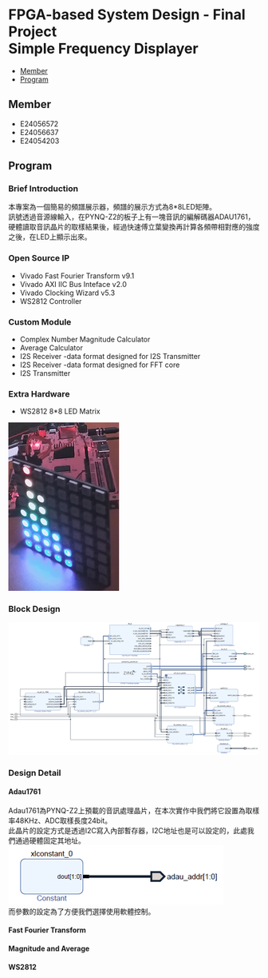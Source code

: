 FPGA-based System Design - Final Project  
Simple Frequency Displayer
=

* [Member](#Member)
* [Program](#Program)


<h2 id="Member">Member</h2>

- E24056572   
- E24056637   
- E24054203   



<h2 id = "Program1">Program</h2>

### Brief Introduction

本專案為一個簡易的頻譜展示器，頻譜的展示方式為8*8LED矩陣。  
訊號透過音源線輸入，在PYNQ-Z2的板子上有一塊音訊的編解碼器ADAU1761，硬體讀取音訊晶片的取樣結果後，經過快速傅立葉變換再計算各頻帶相對應的強度之後，在LED上顯示出來。

### Open Source IP

- Vivado Fast Fourier Transform v9.1
- Vivado AXI IIC Bus Inteface v2.0
- Vivado Clocking Wizard v5.3
- WS2812 Controller

### Custom Module

- Complex Number Magnitude Calculator
- Average Calculator
- I2S Receiver -data format designed for I2S Transmitter
- I2S Receiver -data format designed for FFT core
- I2S Transmitter

### Extra Hardware

- WS2812 8*8 LED Matrix
  
<img src = "img/led.png">

### Block Design

<img src = "img/design.png">

### Design Detail

#### Adau1761

Adau1761為PYNQ-Z2上預載的音訊處理晶片，在本次實作中我們將它設置為取樣率48KHz、ADC取樣長度24bit。  
此晶片的設定方式是透過I2C寫入內部暫存器，I2C地址也是可以設定的，此處我們通過硬體固定其地址。  
<img src = "img/iic.png">  
而參數的設定為了方便我們選擇使用軟體控制。

#### Fast Fourier Transform

#### Magnitude and Average

#### WS2812

